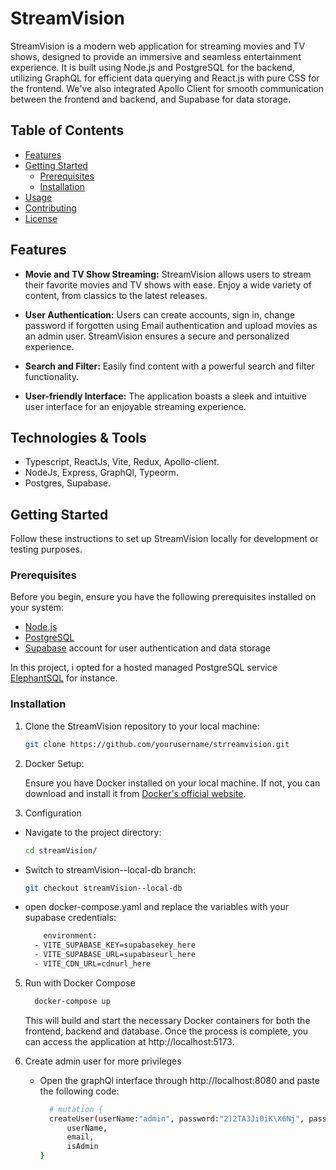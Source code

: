 # StreamVision

StreamVision is a modern web application for streaming movies and TV shows, designed to provide an immersive and seamless entertainment experience. It is built using Node.js and PostgreSQL for the backend, utilizing GraphQL for efficient data querying and React.js with pure CSS for the frontend. We've also integrated Apollo Client for smooth communication between the frontend and backend, and Supabase for data storage.

## Table of Contents

- [Features](#features)
- [Getting Started](#getting-started)
  - [Prerequisites](#prerequisites)
  - [Installation](#installation)
- [Usage](#usage)
- [Contributing](#contributing)
- [License](#license)

## Features

- **Movie and TV Show Streaming:** StreamVision allows users to stream their favorite movies and TV shows with ease. Enjoy a wide variety of content, from classics to the latest releases.

- **User Authentication:** Users can create accounts, sign in, change password if forgotten using Email authentication and upload movies as an admin user. StreamVision ensures a secure and personalized experience.

- **Search and Filter:** Easily find content with a powerful search and filter functionality.

- **User-friendly Interface:** The application boasts a sleek and intuitive user interface for an enjoyable streaming experience.

## Technologies & Tools

-  Typescript, ReactJs, Vite, Redux, Apollo-client.
-  NodeJs, Express, GraphQl, Typeorm.
-  Postgres, Supabase.

## Getting Started

Follow these instructions to set up StreamVision locally for development or testing purposes.

### Prerequisites

Before you begin, ensure you have the following prerequisites installed on your system:

- [Node.js](https://nodejs.org/)
- [PostgreSQL](https://www.postgresql.org/)
- [Supabase](https://supabase.io/) account for user authentication and data storage

In this project, i opted for a hosted managed PostgreSQL service [ElephantSQL](https://www.elephantsql.com/) for instance.

### Installation

1. Clone the StreamVision repository to your local machine:

   ```bash
   git clone https://github.com/yourusername/strreamvision.git

2. Docker Setup:

   Ensure you have Docker installed on your local machine. If not, you can download and install it from [Docker's official website](https://docs.docker.com/engine/install/).

3. Configuration
  
  - Navigate to the project directory:

    ```bash
    cd streamVision/

  - Switch to streamVision--local-db branch:
    ```bash
    git checkout streamVision--local-db

  - open docker-compose.yaml and replace the variables with your supabase credentials:
    ```bash
        environment:
      - VITE_SUPABASE_KEY=supabasekey_here
      - VITE_SUPABASE_URL=supabaseurl_here
      - VITE_CDN_URL=cdnurl_here
    

5. Run with Docker Compose
   
   ```bash
     docker-compose up
   ```
    This will build and start the necessary Docker containers for both the frontend, backend and database.
    Once the process is complete, you can access the application at http://localhost:5173.

6. Create admin user for more privileges

   - Open the graphQl interface through http://localhost:8080 and paste the following code:

     ```bash
       # mutation {
       createUser(userName:"admin", password:"2)2TA3Ji0iK\X6Nj", passwordConfirmation: "2)2TA3Ji0iK\X6Nj", fullName: "admin", birthday:"1990-01-01", email: "admin@streamvision.com", isAdmin: true) {
           userName,
           email,
           isAdmin
     }
      
